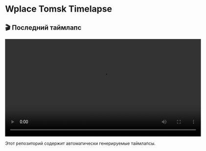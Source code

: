 # Wplace Tomsk Timelapse

## 🎬 Последний таймлапс

<video controls width="640" poster="">
  <source src="./timelapse/timelapse_20250813.mp4" type="video/mp4">
  Ваш браузер не поддерживает воспроизведение видео. Ссылка: [🎬 Таймлапс за 2025-08-13](./timelapse/timelapse_20250813.mp4)
</video>

Этот репозиторий содержит автоматически генерируемые таймлапсы.


